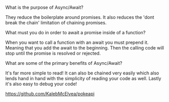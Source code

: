 What is the purpose of Async/Await?

They reduce the boilerplate around promises. It also reduces the 'dont break the chain' limitation of chaining promises. 


What must you do in order to await a promise inside of a function?

When you want to call a function with an await you must prepend it. Meaning that you add the await to the beginning. Then the calling code will stop until the promise is resolved or rejected.


What are some of the primary benefits of Async/Await?

It's far more simple to read! It can also be chained very easily which also lends hand in hand with the simplicity of reading your code as well. Lastly it's also easy to debug your code!


https://github.com/KalebMcElyea/pokeapi
